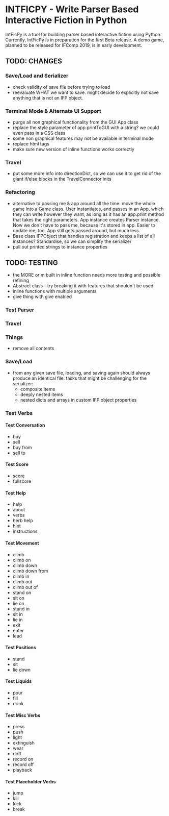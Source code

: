 # INTFICPY - Write Parser Based Interactive Fiction in Python
IntFicPy is a tool for building parser based interactive fiction using Python. Currently, IntFicPy is in preparation for the first Beta release. A demo game, planned to be released for IFComp 2019, is in early development.

## TODO: CHANGES

### Save/Load and Serializer
+ check validity of save file before trying to load
+ reevaluate WHAT we want to save. might decide to explicitly not save anything that is
  not an IFP object.

### Terminal Mode & Alternate UI Support
+ purge all non graphical functionality from the GUI App class
+ replace the style parameter of app.printToGUI with a string? we could even pass in a
  CSS class
+ some non graphical features may not be available in terminal mode
+ replace html tags
+ make sure new version of inline functions works correctly

### Travel
+ put some more info into directionDict, so we can use it to get rid of the giant
  if/else blocks in the TravelConnector inits

### Refactoring
+ alternative to passing me & app around all the time:
  move the whole game into a Game class. User instantiates, and passes in an App, which
  they can write however they want, as long as it has an app.print method that takes
  the right parameters. App instance creates Parser instance. Now we don't have to pass
  me, because it's stored in app. Easier to update me, too. App still gets passed around,
  but much less.
+ Base class IFPObject that handles registration and keeps a list of
  all instances? Standardise, so we can simplify the serializer
+ pull out printed strings to instance properties


## TODO: TESTING
+ the MORE or m built in inline function needs more testing and possible refining
+ Abstract class - try breaking it with features that shouldn't be used
+ inline functions with multiple arguments
+ give thing with give enabled

### Test Parser

### Travel

### Things
+ remove all contents

### Save/Load
+ from any given save file, loading, and saving again should always produce an identical
  file.
  tasks that might be challenging for the serializer:
    + composite items
    + deeply nested items
    + nested dicts and arrays in custom IFP object properties

### Test Verbs
#### Test Conversation
+ buy
+ sell
+ buy from
+ sell to
#### Test Score
+ score
+ fullscore
#### Test Help
+ help
+ about
+ verbs
+ herb help
+ hint
+ instructions
#### Test Movement
+ climb
+ climb on
+ climb down
+ climb down from
+ climb in
+ climb out
+ climb out of
+ stand on
+ sit on
+ lie on
+ stand in
+ sit in
+ lie in
+ exit
+ enter
+ lead
#### Test Positions
+ stand
+ sit
+ lie down
#### Test Liquids
+ pour
+ fill
+ drink
#### Test Misc Verbs
+ press
+ push
+ light
+ extinguish
+ wear
+ doff
+ record on
+ record off
+ playback
#### Test Placeholder Verbs
+ jump
+ kill
+ kick
+ break

